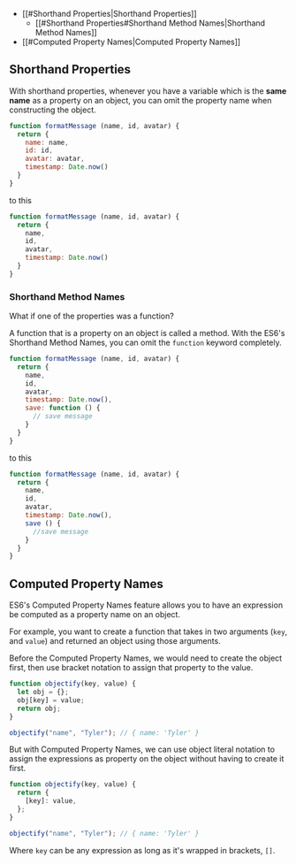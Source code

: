 - [[#Shorthand Properties|Shorthand Properties]]
	- [[#Shorthand Properties#Shorthand Method Names|Shorthand Method Names]]
- [[#Computed Property Names|Computed Property Names]]

## Shorthand Properties
With shorthand properties, whenever you have a variable which is the **same name** as a property on an object, you can omit the property name when constructing the object.

```js
function formatMessage (name, id, avatar) {
  return {
    name: name,
    id: id,
    avatar: avatar,
    timestamp: Date.now()
  }
}
```

to this

```js
function formatMessage (name, id, avatar) {
  return {
    name,
    id,
    avatar,
    timestamp: Date.now()
  }
}
```

### Shorthand Method Names
What if one of the properties was a function?

A function that is a property on an object is called a method. With the ES6's Shorthand Method Names, you can omit the `function` keyword completely.

```js
function formatMessage (name, id, avatar) {
  return {
    name,
    id,
    avatar,
    timestamp: Date.now(),
    save: function () {
      // save message
    }
  }
}
```

to this

```js
function formatMessage (name, id, avatar) {
  return {
    name,
    id,
    avatar,
    timestamp: Date.now(),
    save () {
      //save message
    }
  }
}
```

## Computed Property Names

ES6's Computed Property Names feature allows you to have an expression be computed as a property name on an object. 

For example, you want to create a function that takes in two arguments (`key`, and `value`) and returned an object using those arguments. 

Before the Computed Property Names, we would need to create the object first, then use bracket notation to assign that property to the value.

```js
function objectify(key, value) {
  let obj = {};
  obj[key] = value;
  return obj;
}

objectify("name", "Tyler"); // { name: 'Tyler' }
```

But with Computed Property Names, we can use object literal notation to assign the expressions as property on the object without having to create it first. 

```js
function objectify(key, value) {
  return {
    [key]: value,
  };
}

objectify("name", "Tyler"); // { name: 'Tyler' }
```

Where `key` can be any expression as long as it's wrapped in brackets, `[]`. 

